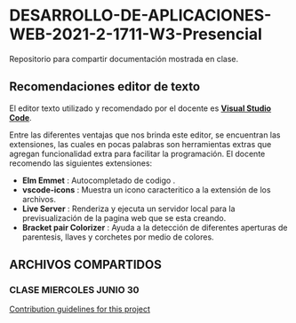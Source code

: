 # DESARROLLO-DE-APLICACIONES-WEB-2021-2-1711-W3-Presencial
Repositorio para compartir documentación mostrada en clase.

## Recomendaciones editor de texto 
El editor texto utilizado y recomendado por el docente es [**Visual Studio Code**](https://code.visualstudio.com/).

Entre las diferentes ventajas que nos brinda este editor, se encuentran las extensiones, las cuales en pocas palabras son herramientas extras que agregan funcionalidad extra para facilitar la programación. 
El docente recomendo las siguientes extensiones:
- **Elm Emmet** : Autocompletado de codigo .
- **vscode-icons** : Muestra un icono caracteritico a la extensión de los archivos.
- **Live Server** : Renderiza y ejecuta un servidor local para la previsualización de la pagina web que se esta creando.
- **Bracket pair Colorizer** : Ayuda a la detección de diferentes aperturas de parentesis, llaves y corchetes por medio de colores.

## ARCHIVOS COMPARTIDOS 
### CLASE MIERCOLES JUNIO 30 
[Contribution guidelines for this project](docs/CONTRIBUTING.md)
